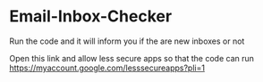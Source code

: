 # Email-Inbox-Checker

Run the code and it will inform you if the are new inboxes or not

Open this link and allow less secure apps so that the code can run 
https://myaccount.google.com/lesssecureapps?pli=1


